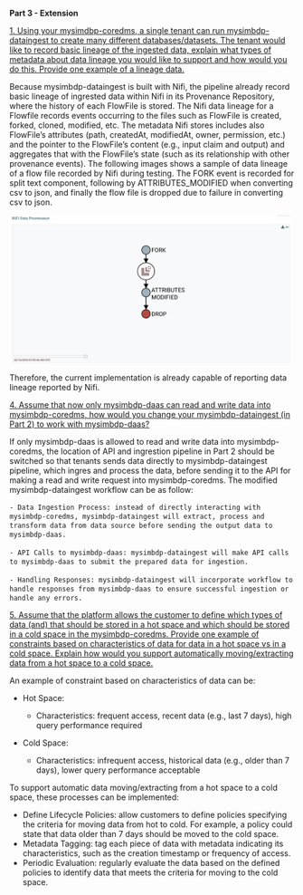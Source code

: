 <b>Part 3 - Extension</b>

<u>1. Using your mysimdbp-coredms, a single tenant can run mysimbdp-dataingest to create many different databases/datasets. The tenant would like to record basic lineage of the ingested data, explain what types of metadata about data lineage you would like to support and how would you do this. Provide one example of a lineage data.</u>

Because mysimbdp-dataingest is built with Nifi, the pipeline already record basic lineage of ingrested data within Nifi in its Provenance Repository, where the history of each FlowFile is stored. The Nifi data lineage for a Flowfile records events occurring to the files such as FlowFile is created, forked, cloned, modified, etc. The metadata Nifi stores includes also FlowFile’s attributes (path, createdAt, modifiedAt, owner, permission, etc.) and the pointer to the FlowFile’s content (e.g., input claim and output) and aggregates that with the FlowFile’s state (such as its relationship with other provenance events). The following images shows a sample of data lineage of a flow file recorded by Nifi during testing. The FORK event is recorded for split text component, following by ATTRIBUTES_MODIFIED when converting csv to json, and finally the flow file is dropped due to failure in converting csv to json.  

<img src='Images/nifi_data_lineage_example.png' width="500">

Therefore, the current implementation is already capable of reporting data lineage reported by Nifi. 

<u>4. Assume that now only mysimbdp-daas can read and write data into mysimbdp-coredms, how would you change your mysimbdp-dataingest (in Part 2) to work with mysimbdp-daas?</u> 

If only mysimbdp-daas is allowed to read and write data into mysimbdp-coredms, the location of API and ingrestion pipeline in Part 2 should be switched so that tenants sends data directly to mysimbdp-dataingest pipeline, which ingres and process the data, before sending it to the API for making a read and write request into mysimbdp-coredms. The modified mysimbdp-dataingest workflow can be as follow:

    - Data Ingestion Process: instead of directly interacting with mysimbdp-coredms, mysimbdp-dataingest will extract, process and transform data from data source before sending the output data to mysimbdp-daas.

    - API Calls to mysimbdp-daas: mysimbdp-dataingest will make API calls to mysimbdp-daas to submit the prepared data for ingestion.

    - Handling Responses: mysimbdp-dataingest will incorporate workflow to handle responses from mysimbdp-daas to ensure successful ingestion or handle any errors.


<u>5. Assume that the platform allows the customer to define which types of data (and) that should be stored in a hot space and which should be stored in a cold space in the mysimbdp-coredms. Provide one example of constraints based on characteristics of data for data in a hot space vs in a cold space. Explain how would you support automatically moving/extracting data from a hot space to a cold space.</u>

An example of constraint based on characteristics of data can be:

- Hot Space:
    + Characteristics: frequent access, recent data (e.g., last 7 days), high query performance required

- Cold Space:
    + Characteristics: infrequent access, historical data (e.g., older than 7 days), lower query performance acceptable

To support automatic data moving/extracting from a hot space to a cold space, these processes can be implemented:
- Define Lifecycle Policies: allow customers to define policies specifying the criteria for moving data from hot to cold. For example, a policy could state that data older than 7 days should be moved to the cold space.
- Metadata Tagging: tag each piece of data with metadata indicating its characteristics, such as the creation timestamp or frequency of access.
- Periodic Evaluation: regularly evaluate the data based on the defined policies to identify data that meets the criteria for moving to the cold space.